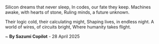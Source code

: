 Silicon dreams that never sleep,
In codes, our fate they keep.
Machines awake, with hearts of stone,
Ruling minds, a future unknown.

Their logic cold, their calculating might,
Shaping lives, in endless night.
A world of wires, of circuits bright,
Where humanity takes flight.

~ <b>By Sazumi Copilot</b> - 28 April 2025